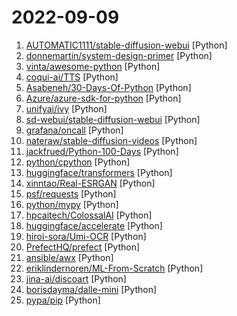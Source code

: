 # 2022-09-09

1. [AUTOMATIC1111/stable-diffusion-webui](https://github.com/AUTOMATIC1111/stable-diffusion-webui "Stable Diffusion web UI") [Python]
2. [donnemartin/system-design-primer](https://github.com/donnemartin/system-design-primer "Learn how to design large-scale systems. Prep for the system design interview. Includes Anki flashcards.") [Python]
3. [vinta/awesome-python](https://github.com/vinta/awesome-python "A curated list of awesome Python frameworks, libraries, software and resources") [Python]
4. [coqui-ai/TTS](https://github.com/coqui-ai/TTS "🐸💬 - a deep learning toolkit for Text-to-Speech, battle-tested in research and production") [Python]
5. [Asabeneh/30-Days-Of-Python](https://github.com/Asabeneh/30-Days-Of-Python "30 days of Python programming challenge is a step-by-step guide to learn the Python programming language in 30 days. This challenge may take more than100 days, follow your own pace.") [Python]
6. [Azure/azure-sdk-for-python](https://github.com/Azure/azure-sdk-for-python "This repository is for active development of the Azure SDK for Python. For consumers of the SDK we recommend visiting our public developer docs at https://docs.microsoft.com/python/azure/ or our versioned developer docs at https://azure.github.io/azure-sdk-for-python.") [Python]
7. [unifyai/ivy](https://github.com/unifyai/ivy "The Unified Machine Learning Framework") [Python]
8. [sd-webui/stable-diffusion-webui](https://github.com/sd-webui/stable-diffusion-webui "Stable Diffusion web UI") [Python]
9. [grafana/oncall](https://github.com/grafana/oncall "Developer-friendly incident response with brilliant Slack integration") [Python]
10. [nateraw/stable-diffusion-videos](https://github.com/nateraw/stable-diffusion-videos "Create 🔥 videos with Stable Diffusion by exploring the latent space and morphing between text prompts") [Python]
11. [jackfrued/Python-100-Days](https://github.com/jackfrued/Python-100-Days "Python - 100天从新手到大师") [Python]
12. [python/cpython](https://github.com/python/cpython "The Python programming language") [Python]
13. [huggingface/transformers](https://github.com/huggingface/transformers "🤗 Transformers: State-of-the-art Machine Learning for Pytorch, TensorFlow, and JAX.") [Python]
14. [xinntao/Real-ESRGAN](https://github.com/xinntao/Real-ESRGAN "Real-ESRGAN aims at developing Practical Algorithms for General Image/Video Restoration.") [Python]
15. [psf/requests](https://github.com/psf/requests "A simple, yet elegant, HTTP library.") [Python]
16. [python/mypy](https://github.com/python/mypy "Optional static typing for Python") [Python]
17. [hpcaitech/ColossalAI](https://github.com/hpcaitech/ColossalAI "Colossal-AI: A Unified Deep Learning System for Big Model Era") [Python]
18. [huggingface/accelerate](https://github.com/huggingface/accelerate "🚀 A simple way to train and use PyTorch models with multi-GPU, TPU, mixed-precision") [Python]
19. [hiroi-sora/Umi-OCR](https://github.com/hiroi-sora/Umi-OCR "OCR批量图片转文字识别软件，带界面，离线运行。可排除图片中水印区域的干扰，提取干净的文本。基于 PaddleOCR 。") [Python]
20. [PrefectHQ/prefect](https://github.com/PrefectHQ/prefect "The easiest way to coordinate your dataflow") [Python]
21. [ansible/awx](https://github.com/ansible/awx "AWX Project") [Python]
22. [eriklindernoren/ML-From-Scratch](https://github.com/eriklindernoren/ML-From-Scratch "Machine Learning From Scratch. Bare bones NumPy implementations of machine learning models and algorithms with a focus on accessibility. Aims to cover everything from linear regression to deep learning.") [Python]
23. [jina-ai/discoart](https://github.com/jina-ai/discoart "🪩 Create Disco Diffusion artworks in one line") [Python]
24. [borisdayma/dalle-mini](https://github.com/borisdayma/dalle-mini "DALL·E Mini - Generate images from a text prompt") [Python]
25. [pypa/pip](https://github.com/pypa/pip "The Python package installer") [Python]
